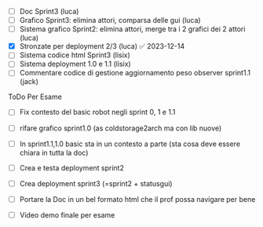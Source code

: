 - [ ] Doc Sprint3 (luca)
- [ ] Grafico Sprint3: elimina attori, comparsa delle gui (luca)
- [ ] Sistema grafico Sprint2: elimina attori, merge tra i 2 grafici dei 2 attori (luca)
- [x] Stronzate per deployment 2/3 (luca) ✅ 2023-12-14
- [ ] Sistema codice html Sprint3 (lisix)
- [ ]  Sistema deployment 1.0 e 1.1 (lisix)
- [ ] Commentare codice di gestione aggiornamento peso observer sprint1.1 (jack)

ToDo Per Esame
- [ ] Fix contesto del basic robot negli sprint 0, 1 e 1.1
- [ ] rifare grafico sprint1.0 (as coldstorage2arch ma con lib nuove)
- [ ] In sprint1.1,1.0 basic sta in un contesto a parte (sta cosa deve essere chiara in tutta la doc)
- [ ] Crea e testa deployment sprint2
- [ ] Crea deployment sprint3 (=sprint2 + statusgui)
- [ ] Portare la Doc in un bel formato html che il prof possa navigare per bene
- [ ] Video demo finale per esame


